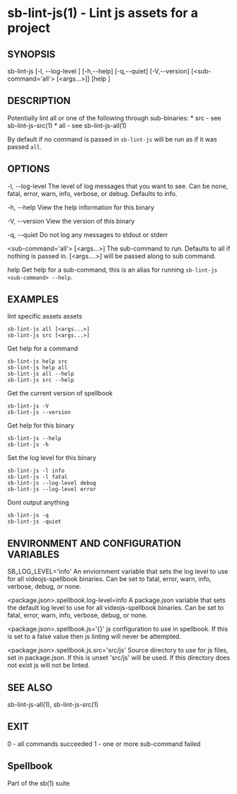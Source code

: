 # sb-lint-js(1) - Lint js assets for a project

## SYNOPSIS

  sb-lint-js [-l, --log-level <level>] [-h,--help] [-q,--quiet] [-V,--version]
             [<sub-command='all'> [<args...>]] [help <sub-command>]

## DESCRIPTION

  Potentially lint all or one of the following through sub-binaries:
    * src - see sb-lint-js-src(1)
    * all - see sb-lint-js-all(1)

  By default if no command is passed in `sb-lint-js` will be run as if it was
  passed `all`.

## OPTIONS

  -l, --log-level <level>
    The level of log messages that you want to see. Can be none, fatal, error,
    warn, info, verbose, or debug. Defaults to info.

  -h, --help
    View the help information for this binary

  -V, --version
    View the version of this binary

  -q, --quiet
    Do not log any messages to stdout or stderr

  <sub-command='all'> [<args...>]
    The sub-command to run. Defaults to all if nothing is passed in.
    [<args....>] will be passed along to sub command.

  help <sub-command>
    Get help for a sub-command, this is an alias for running `sb-lint-js <sub-command> --help`.

## EXAMPLES

  lint specific assets assets

    sb-lint-js all [<args...>]
    sb-lint-js src [<args...>]

  Get help for a command

    sb-lint-js help src
    sb-lint-js help all
    sb-lint-js all --help
    sb-lint-js src --help

  Get the current version of spellbook

    sb-lint-js -V
    sb-lint-js --version

  Get help for this binary

    sb-lint-js --help
    sb-lint-js -h

  Set the log level for this binary

    sb-lint-js -l info
    sb-lint-js -l fatal
    sb-lint-js --log-level debug
    sb-lint-js --log-level error

  Dont output anything

    sb-lint-js -q
    sb-lint-js -quiet

## ENVIRONMENT AND CONFIGURATION VARIABLES

  SB_LOG_LEVEL='info'
    An enviornment variable that sets the log level to use for all videojs-spellbook
    binaries. Can be set to fatal, error, warn, info, verbose, debug, or none.

  <package.json>.spellbook.log-level=info
    A package.json variable that sets the default log level to use for all videojs-spellbook
    binaries. Can be set to fatal, error, warn, info, verbose, debug, or none.

  <package.json>.spellbook.js='{}'
    js configuration to use in spellbook. If this is set to a false value then js
    linting will never be attempted.

  <package.json>.spellbook.js.src='src/js'
    Source directory to use for js files, set in package.json. If this is unset
    'src/js' will be used. If this directory does not exist js will not be linted.

## SEE ALSO

  sb-lint-js-all(1), sb-lint-js-src(1)

## EXIT

  0 - all commands succeeded
  1 - one or more sub-command failed

## Spellbook

  Part of the sb(1) suite
